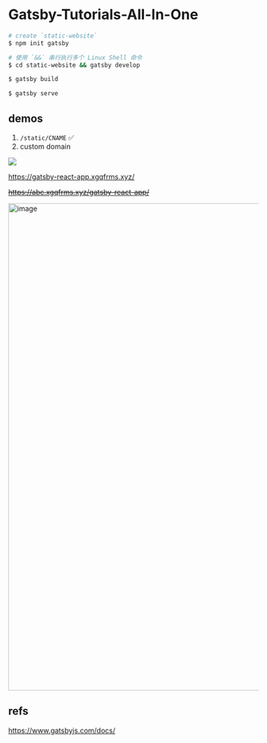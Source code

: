 # Gatsby-Tutorials-All-In-One


```sh
# create `static-website`
$ npm init gatsby

# 使用 `&&` 串行执行多个 Linux Shell 命令
$ cd static-website && gatsby develop

$ gatsby build

$ gatsby serve

```

## demos

1. `/static/CNAME` ✅ 
2. custom domain

![](https://img2022.cnblogs.com/blog/740516/202208/740516-20220801021140400-1187664298.png)


https://gatsby-react-app.xgqfrms.xyz/

~~https://abc.xgqfrms.xyz/gatsby-react-app/~~

<!-- https://cnblogs.xgqfrms.xyz/

https://github.com/xgqfrms/cnblogs/blob/gh-pages/docs/CNAME -->


<img width="981" alt="image" src="https://user-images.githubusercontent.com/7291672/182037819-e44d4827-0e0f-40b9-9568-9f68b027ea2c.png">

## refs

https://www.gatsbyjs.com/docs/
